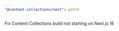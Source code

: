 ```yaml
---
"@content-collections/next": patch
---
```


Fix Content Collections build not starting on Next.js 16
